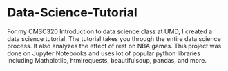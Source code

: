 # Data-Science-Tutorial
For my CMSC320 Introduction to data science class at UMD, I created a data science tutorial. The tutorial takes you through the entire data science process. It also analyzes the effect of rest on NBA games. This project was done on Jupyter Notebooks and uses lot of popular python libraries including Mathplotlib, htmlrequests, beautifulsoup, pandas, and more. 
